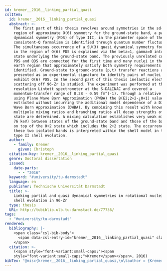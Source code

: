 ```yaml
---
id: kremer__2016__linking_partial_quasi
cslItem:
  id: kremer__2016__linking_partial_quasi
  abstract: >-
    The first part of this thesis revolves around symmetries in the sd-IBA-1. A
    region of approximate O(6) symmetry for the ground-state band, a partial
    dynamical symmetry (PDS) of type III, in the parameter space of the extended
    consistent-Q formalism is identified through quantum number fluctuations.
    The simultaneous occurrence of a SU(3) quasi dynamical symmetry for nuclei
    in the region of O(6) PDS is explained via the beta=1, gamma=0 intrinsic
    state underlying the ground-state band. The previously unrelated concepts of
    PDS and QDS are connected for the first time and many nuclei in the rare
    earth region that approximately satisfy both symmetry requirements are
    identified. Ground-state to ground-state (p,t) transfer reactions are
    presented as an experimental signature to identify pairs of nuclei that both
    exhibit O(6) PDS. In the second part of this thesis inelastic electron
    scattering off 96-Zr is studied. The experiment was performed at the high
    resolution Lintott spectrometer at the S-DALINAC and covered a
    momentum-transfer range of 0.28 - 0.59 fm^(-1). Through a relative analysis
    using Plane Wave Born Approximation (PWBA) the B(E2;2+2-¿0+1) value is
    extracted without incurring the additional model dependence of a Distorted
    Wave Born Approximation (DWBA). By combining this result with known
    multipole mixing ratios and branching ratios all decay strengths of the 2+2
    state are determined. A mixing calculation establishes very weak mixing (V =
    76 keV) between states of the ground-state band and those of the band build
    on top of the 0+2 state which includes the 2+2 state. The occurrence of
    these two isolated bands is interpreted within the shell model in terms of
    type II shell evolution.
  author:
    - family: Kremer
      given: Christoph
  citation-key: kremer__2016__linking_partial_quasi
  genre: Doctoral dissertation
  issued:
    date-parts:
      - - "2016"
  keyword: "#university/tu-darmstadt"
  language: en
  publisher: Technische Universität Darmstadt
  title: >-
    Linking partial and quasi dynamical symmetries in rotational nuclei and
    shell evolution in 96-Zr
  type: thesis
  URL: http://tubiblio.ulb.tu-darmstadt.de/77736/
tags:
  - "#university/tu-darmstadt"
rendered:
  bibliography: |-
    <span class="csl-bib-body">
      <span data-csl-entry-id="kremer__2016__linking_partial_quasi" class="csl-entry"><span class='author-bib'>Kremer</span>. <span class='date-bib'>(2016)</span>. <span class='title'><i><b><span style="font-style:normal;">Linking partial and quasi dynamical symmetries in rotational nuclei and shell evolution in 96-Zr</span></b></i></span> [Doctoral dissertation, Technische Universität Darmstadt]. <span class='URL'><a href='http://tubiblio.ulb.tu-darmstadt.de/77736/'>LINK</a></span></span>
    </span>
  citation: >-
    (<span style="font-variant:small-caps;"><span
    style="font-variant:small-caps;">Kremer</span></span>, 2016)
bibTex: "@misc{kremer__2016__linking_partial_quasi,\n\tauthor = {Kremer, Christoph},\n\tyear = {2016},\n\tschool = {Technische Universit{\\\" a}t Darmstadt},\n\ttitle = {Linking partial and quasi dynamical symmetries in rotational nuclei and shell evolution in 96-{Zr}},\n\ttype = {Doctoral dissertation},\n\turl = {http://tubiblio.ulb.tu-darmstadt.de/77736/},\n}\n\n"
---
```


